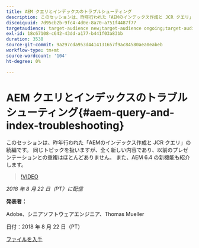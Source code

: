 ```yaml
---
title: AEM クエリとインデックスのトラブルシューティング
description: このセッションは、昨年行われた「AEMのインデックス作成と JCR クエリ」の続編です（下記のリンク）。 同じトピックを扱いますが、全く新しい内容であり、以前のプレゼンテーションとの重複はほとんどありません。 また、AEM 6.4 の新機能も紹介します。
discoiquuid: 7d95cb2b-9fc4-4d0e-8a70-a751f4487f77
targetaudience: target-audience new;target-audience ongoing;target-audience upgrader
exl-id: 18c67108-c642-43dd-a177-b441f03a83bb
duration: 3538
source-git-commit: 9a297cda953d4414131657f9ac84580aea0eabeb
workflow-type: tm+mt
source-wordcount: '104'
ht-degree: 0%

---
```


# AEM クエリとインデックスのトラブルシューティング{#aem-query-and-index-troubleshooting}

このセッションは、昨年行われた「AEMのインデックス作成と JCR クエリ」の続編です。 同じトピックを扱いますが、全く新しい内容であり、以前のプレゼンテーションとの重複はほとんどありません。 また、AEM 6.4 の新機能も紹介します。

>[!VIDEO](https://video.tv.adobe.com/v/23429/?quality=0)

*2018 年 8 月 22 日（PT）に配信*

**発表者：**

Adobe、シニアソフトウェアエンジニア、Thomas Mueller

日付：2018 年 8 月 22 日（PT）

[ファイルを入手](assets/aem-gems-aem-queryandindextroubleshooting-08222018.pdf)
<!--
[Get back to the Overview](https://helpx.adobe.com/jp/experience-manager/kt/eseminars/gems/aem-index.html)
-->
